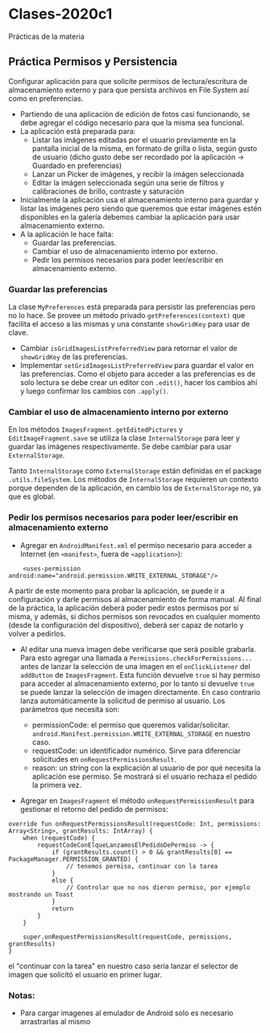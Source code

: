 # Clases-2020c1
Prácticas de la materia

## Práctica Permisos y Persistencia

Configurar aplicación para que solicite permisos de lectura/escritura de almacenamiento externo y para que persista archivos en File System así como en preferencias.
* Partiendo de una aplicación de edición de fotos casi funcionando, se debe agregar el código necesario para que la misma sea funcional.
* La aplicación está preparada para:
  - Listar las imágenes editadas por el usuario previamente en la pantalla inicial de la misma, en formato de grilla o lista, según gusto de usuario (dicho gusto debe ser recordado por la aplicación -> Guardado en preferencias)
  - Lanzar un Picker de imágenes, y recibir la imágen seleccionada
  - Editar la imágen seleccionada según una serie de filtros y calibraciones de brillo, contraste y saturación
* Inicialmente la aplicación usa el almacenamiento interno para guardar y listar las imágenes pero siendo que queremos que estar imágenes estén disponibles en la galería debemos cambiar la aplicación para usar almacenamiento externo.
* A la aplicación le hace falta:
  - Guardar las preferencias.
  - Cambiar el uso de almacenamiento interno por externo.
  - Pedir los permisos necesarios para poder leer/escribir en almacenamiento externo.

### Guardar las preferencias
La clase `MyPreferences` está preparada para persistir las preferencias pero no lo hace. Se provee un método privado `getPreferences(context)` que facilita el acceso a las mismas y una constante `showGridKey` para usar de clave.
* Cambiar `isGridImagesListPreferredView` para retornar el valor de `showGridKey` de las preferencias.
* Implementar `setGridImagesListPreferredView` para guardar el valor en las preferencias.
Como el objeto para acceder a las preferencias es de solo lectura se debe crear un editor con `.edit()`, hacer los cambios ahí y luego confirmar los cambios con `.apply()`.  

### Cambiar el uso de almacenamiento interno por externo

En los métodos `ImagesFragment.getEditedPictures` y `EditImageFragment.save` se utiliza la clase `InternalStorage` para leer y guardar las imágenes respectivamente. Se debe cambiar para usar `ExternalStorage`.

Tanto `InternalStorage` como `ExternalStorage` están definidas en el package `.utils.fileSystem`. Los métodos de `InternalStorage` requieren un contexto porque dependen de la aplicación, en cambio los de `ExternalStorage` no, ya que es global.


### Pedir los permisos necesarios para poder leer/escribir en almacenamiento externo
* Agregar en `AndroidManifest.xml` el permiso necesario para acceder a Internet (en `<manifest>`, fuera de `<application>`):
```
    <uses-permission android:name="android.permission.WRITE_EXTERNAL_STORAGE"/>
```
A partir de este momento para probar la aplicación, se puede ir a configuración y darle permisos al almacenamiento de forma manual. Al final de la práctica, la aplicación deberá poder pedir estos permisos por sí misma, y además, si dichos permisos son revocados en cualquier momento (desde la configuración del dispositivo), deberá ser capaz de notarlo y volver a pedirlos.
* Al editar una nueva imagen debe verificarse que será posible grabarla. Para esto agregar una llamada a ```Permissions.checkForPermissions...``` antes de lanzar la selección de una imagen en el `onClickListener` del `addButton` de `ImagesFragment`. Esta función devuelve `true` si hay permiso para acceder al almacenamiento externo, por lo tanto si devuelve `true` se puede lanzar la selección de imagen directamente. En caso contrario lanza automáticamente la solicitud de permiso al usuario. Los parámetros que necesita son:
    + permissionCode: el permiso que queremos validar/solicitar. `android.Manifest.permission.WRITE_EXTERNAL_STORAGE` en nuestro caso.
    + requestCode: un identificador numérico. Sirve para diferenciar solicitudes en `onRequestPermissionsResult`.
    + reason: un string con la explicación al usuario de por qué necesita la aplicación ese permiso. Se mostrará si el usuario rechaza el pedido la primera vez.

* Agregar en `ImagesFragment` el método `onRequestPermissionResult` para gestionar el retorno del pedido de permisos:
```
override fun onRequestPermissionsResult(requestCode: Int, permissions: Array<String>, grantResults: IntArray) {
    when (requestCode) {
        requestCodeConElqueLanzamosElPedidoDePermiso -> {
            if (grantResults.count() > 0 && grantResults[0] == PackageManager.PERMISSION_GRANTED) {
                // tenemos permiso, continuar con la tarea
            }
            else {
                // Controlar que no nos dieron permiso, por ejemplo mostrando un Toast
            }
            return
        }
    }

    super.onRequestPermissionsResult(requestCode, permissions, grantResults)
}
```
el "continuar con la tarea" en nuestro caso sería lanzar el selector de imagen que solicitó el usuario en primer lugar.

### Notas:
- Para cargar imagenes al emulador de Android solo es necesario arrastrarlas al mismo
